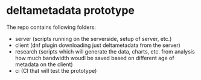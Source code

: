 # deltametadata prototype

The repo contains following folders:
* server (scripts running on the serverside, setup of server, etc.)
* client (dnf plugin downloading just deltametadata from the server)
* research (scripts which will generate the data, charts, etc. from analysis how much bandwidth woudl be saved based on different age of metadata on the client)
* ci (CI that will test the prototype)
